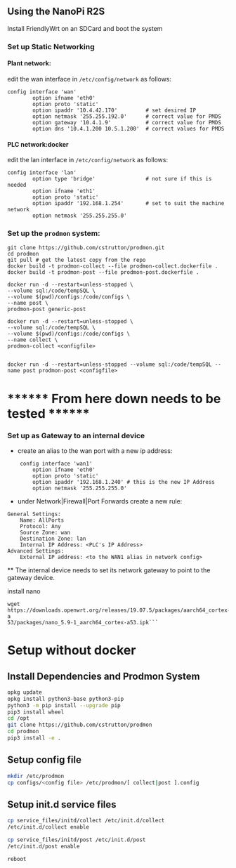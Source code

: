 ## Using the NanoPi R2S

Install FriendlyWrt on an SDCard and boot the system

### Set up Static Networking

#### Plant network:
edit the wan interface in `/etc/config/network` as follows:
```
config interface 'wan'
        option ifname 'eth0'
        option proto 'static'
        option ipaddr '10.4.42.170'         # set desired IP
        option netmask '255.255.192.0'      # correct value for PMDS
        option gateway '10.4.1.9'           # correct value for PMDS
        option dns '10.4.1.200 10.5.1.200'  # correct values for PMDS
```

#### PLC network:docker
edit the lan interface in `/etc/config/network` as follows:
```
config interface 'lan'
        option type 'bridge'                # not sure if this is needed 
        option ifname 'eth1'
        option proto 'static'               
        option ipaddr '192.168.1.254'       # set to suit the machine network
        option netmask '255.255.255.0'
```

### Set up the `prodmon` system:
```
git clone https://github.com/cstrutton/prodmon.git
cd prodmon
git pull # get the latest copy from the repo
docker build -t prodmon-collect --file prodmon-collect.dockerfile .
docker build -t prodmon-post --file prodmon-post.dockerfile .

docker run -d --restart=unless-stopped \
--volume sql:/code/tempSQL \
--volume $(pwd)/configs:/code/configs \
--name post \
prodmon-post generic-post 

docker run -d --restart=unless-stopped \
--volume sql:/code/tempSQL \
--volume $(pwd)/configs:/code/configs \
--name collect \
prodmon-collect <configfile> 


docker run -d --restart=unless-stopped --volume sql:/code/tempSQL --name post prodmon-post <configfile> 
```
# ****** From here down needs to be tested ******


### Set up as Gateway to an internal device
- create an alias to the wan port with a new ip address:
```
    config interface 'wan1'
        option ifname 'eth0'
        option proto 'static'
        option ipaddr '192.168.1.240' # this is the new IP Address
        option netmask '255.255.255.0'
```
- under Network|Firewall|Port Forwards create a new rule:
```
General Settings:
    Name: AllPorts
    Protocol: Any
    Source Zone: wan
    Destination Zone: lan
    Internal IP Address: <PLC's IP Address>
Advanced Settings:
    External IP address: <to the WAN1 alias in network config>
```
** The internal device needs to set its network gateway to point to the gateway device.


install nano 
```
wget https://downloads.openwrt.org/releases/19.07.5/packages/aarch64_cortex-a
53/packages/nano_5.9-1_aarch64_cortex-a53.ipk```
```

#  Setup without docker

## Install Dependencies and Prodmon System
```bash
opkg update
opkg install python3-base python3-pip
python3 -m pip install --upgrade pip
pip3 install wheel
cd /opt
git clone https://github.com/cstrutton/prodmon
cd prodmon
pip3 install -e .
```

## Setup config file
```bash
mkdir /etc/prodmon
cp configs/<config file> /etc/prodmon/[ collect|post ].config
```

## Setup init.d service files
```bash
cp service_files/initd/collect /etc/init.d/collect
/etc/init.d/collect enable

cp service_files/initd/post /etc/init.d/post
/etc/init.d/post enable

reboot
```